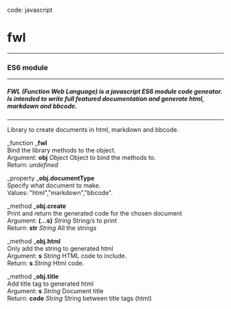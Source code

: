   
code: javascript  
# fwl
---  
### ES6 module
---  
##### FWL (Function Web Language) is a javascript ES6 module code geneator. Is intended to write full featured documentation and generate html, markdown and bbcode.
---  
Library to create documents in html, markdown and bbcode.  
  
  
_function _**fwl**  
Bind the library methods to the object.  
Argument: **obj** _Object_  Object to bind the methods to.  
Return: _undefined_  
  
  
_property _**obj.documentType**  
Specify what document to make.  
Values: "html","markdown","bbcode".  
  
  
_method _**obj.create**  
Print and return the generated code for the chosen document  
Argument: **(...s)** _String_  String/s to print  
Return: **str** _String_  All the strings  
  
  
_method _**obj.html**  
Only add the string to generated html  
Argument: **s** _String_  HTML code to include.  
Return: **s** _String_  Html code.  
  
  
_method _**obj.title**  
Add title tag to generated html  
Argument: **s** _String_  Document title  
Return: **code** _String_  String between title tags (html)  

